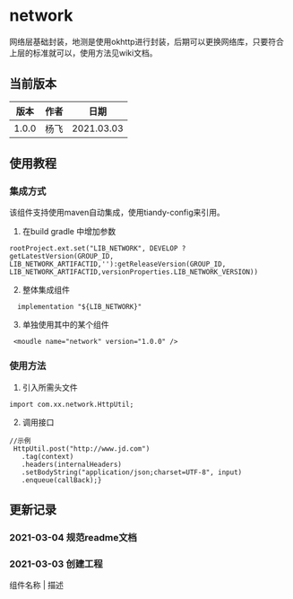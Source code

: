 # network

网络层基础封装，地测是使用okhttp进行封装，后期可以更换网络库，只要符合上层的标准就可以，使用方法见wiki文档。

## 当前版本
版本 | 作者 | 日期 
---|---|---
1.0.0 | 杨飞 | 2021.03.03

## 使用教程

### 集成方式
 该组件支持使用maven自动集成，使用tiandy-config来引用。
 1. 在build gradle 中增加参数
  ```
  rootProject.ext.set("LIB_NETWORK", DEVELOP ? getLatestVersion(GROUP_ID, LIB_NETWORK_ARTIFACTID,''):getReleaseVersion(GROUP_ID, LIB_NETWORK_ARTIFACTID,versionProperties.LIB_NETWORK_VERSION))

 ```
  2. 整体集成组件
  ```
    implementation "${LIB_NETWORK}"
 ```
 3. 单独使用其中的某个组件
 ```
  <moudle name="network" version="1.0.0" />
```
 ### 使用方法
1. 引入所需头文件
```
import com.xx.network.HttpUtil;
```
2. 调用接口
 ```
 //示例
  HttpUtil.post("http://www.jd.com")
    .tag(context)
    .headers(internalHeaders)
    .setBodyString("application/json;charset=UTF-8", input)
    .enqueue(callBack);}
```
 
## 更新记录
### 2021-03-04 规范readme文档
### 2021-03-03  创建工程
组件名称 | 描述
  

